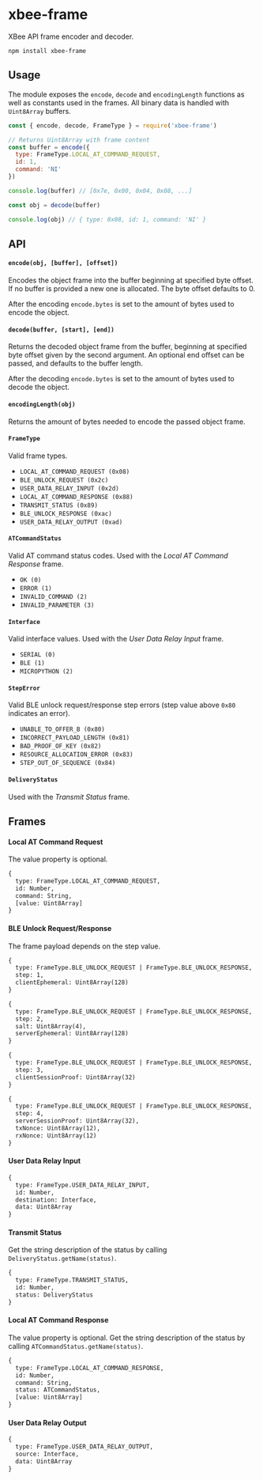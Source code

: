 # xbee-frame

XBee API frame encoder and decoder.

    npm install xbee-frame

## Usage

The module exposes the `encode`, `decode` and `encodingLength` functions as well as constants used in the frames. All binary data is handled with `Uint8Array` buffers.

```js
const { encode, decode, FrameType } = require('xbee-frame')

// Returns Uint8Array with frame content
const buffer = encode({
  type: FrameType.LOCAL_AT_COMMAND_REQUEST,
  id: 1,
  command: 'NI'
})

console.log(buffer) // [0x7e, 0x00, 0x04, 0x08, ...]

const obj = decode(buffer)

console.log(obj) // { type: 0x08, id: 1, command: 'NI' }
````

## API

#### `encode(obj, [buffer], [offset])`

Encodes the object frame into the buffer beginning at specified byte offset. If no buffer is provided a new one is allocated. The byte offset defaults to 0.

After the encoding `encode.bytes` is set to the amount of bytes used to encode the object.

#### `decode(buffer, [start], [end])`

Returns the decoded object frame from the buffer, beginning at specified byte offset given by the second argument. An optional end offset can be passed, and defaults to the buffer length.

After the decoding `encode.bytes` is set to the amount of bytes used to decode the object.

#### `encodingLength(obj)`

Returns the amount of bytes needed to encode the passed object frame.

#### `FrameType`

Valid frame types.

- `LOCAL_AT_COMMAND_REQUEST (0x08)`
- `BLE_UNLOCK_REQUEST (0x2c)`
- `USER_DATA_RELAY_INPUT (0x2d)`
- `LOCAL_AT_COMMAND_RESPONSE (0x88)`
- `TRANSMIT_STATUS (0x89)`
- `BLE_UNLOCK_RESPONSE (0xac)`
- `USER_DATA_RELAY_OUTPUT (0xad)`

#### `ATCommandStatus`

Valid AT command status codes. Used with the *Local AT Command Response* frame.

- `OK (0)`
- `ERROR (1)`
- `INVALID_COMMAND (2)`
- `INVALID_PARAMETER (3)`

#### `Interface`

Valid interface values. Used with the *User Data Relay Input* frame.

- `SERIAL (0)`
- `BLE (1)`
- `MICROPYTHON (2)`

#### `StepError`

Valid BLE unlock request/response step errors (step value above `0x80` indicates an error).

- `UNABLE_TO_OFFER_B (0x80)`
- `INCORRECT_PAYLOAD_LENGTH (0x81)`
- `BAD_PROOF_OF_KEY (0x82)`
- `RESOURCE_ALLOCATION_ERROR (0x83)`
- `STEP_OUT_OF_SEQUENCE (0x84)`

#### `DeliveryStatus`

Used with the *Transmit Status* frame.

## Frames

#### Local AT Command Request

The value property is optional.

```txt
{
  type: FrameType.LOCAL_AT_COMMAND_REQUEST,
  id: Number,
  command: String,
  [value: Uint8Array]
}
````

#### BLE Unlock Request/Response

The frame payload depends on the step value.

```txt
{
  type: FrameType.BLE_UNLOCK_REQUEST | FrameType.BLE_UNLOCK_RESPONSE,
  step: 1,
  clientEphemeral: Uint8Array(128)
}
````

```txt
{
  type: FrameType.BLE_UNLOCK_REQUEST | FrameType.BLE_UNLOCK_RESPONSE,
  step: 2,
  salt: Uint8Array(4),
  serverEphemeral: Uint8Array(128)
}
````

```txt
{
  type: FrameType.BLE_UNLOCK_REQUEST | FrameType.BLE_UNLOCK_RESPONSE,
  step: 3,
  clientSessionProof: Uint8Array(32)
}
````

```txt
{
  type: FrameType.BLE_UNLOCK_REQUEST | FrameType.BLE_UNLOCK_RESPONSE,
  step: 4,
  serverSessionProof: Uint8Array(32),
  txNonce: Uint8Array(12),
  rxNonce: Uint8Array(12)
}
````

#### User Data Relay Input

```txt
{
  type: FrameType.USER_DATA_RELAY_INPUT,
  id: Number,
  destination: Interface,
  data: Uint8Array
}
````

#### Transmit Status

Get the string description of the status by calling `DeliveryStatus.getName(status)`.

```txt
{
  type: FrameType.TRANSMIT_STATUS,
  id: Number,
  status: DeliveryStatus
}
````

#### Local AT Command Response

The value property is optional. Get the string description of the status by calling `ATCommandStatus.getName(status)`.

```txt
{
  type: FrameType.LOCAL_AT_COMMAND_RESPONSE,
  id: Number,
  command: String,
  status: ATCommandStatus,
  [value: Uint8Array]
}
````

#### User Data Relay Output

```txt
{
  type: FrameType.USER_DATA_RELAY_OUTPUT,
  source: Interface,
  data: Uint8Array
}
````
